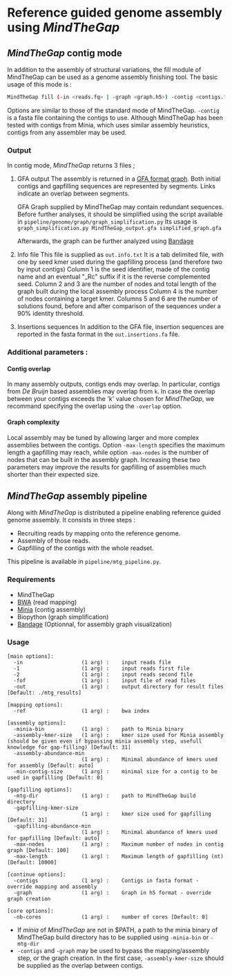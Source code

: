 # Reference guided genome assembly using *MindTheGap*

## *MindTheGap* contig mode

In addition to the assembly of structural variations, the fill module of MindTheGap can be used as a genome assembly finishing tool.
The basic usage of this mode is :

```bash
MindTheGap fill (-in <reads.fq> | -graph <graph.h5>) -contig <contigs.fa>) [options]
```

Options are similar to those of the standard mode of MindTheGap.
`-contig` is a fasta file containing the contigs to use.
Although MindTheGap has been tested with contigs from Minia, which uses similar assembly heuristics, contigs from any assembler may be used.

### Output

In contig mode, *MindTheGap* returns 3 files ; 
1. GFA output
    The assembly is returned in a [GFA format graph](https://github.com/GFA-spec/GFA-spec).
    Both initial contigs and gapfilling sequences are represented by segments. Links indicate an overlap between segments.
    
    GFA Graph supplied by MindTheGap may contain redundant sequences.
    Before further analyses, it should be simplified using the script available in `pipeline/genome/graph/graph_simplification.py`
    Its usage is `graph_simplification.py MindTheGap_output.gfa simplified_graph.gfa`

    Afterwards, the graph can be further analyzed using [Bandage](https://github.com/rrwick/Bandage) 

2. Info file
    This file is supplied as `out.info.txt`
    It is a tab delimited file, with one by seed kmer used during the gapfilling process (and therefore two by input contigs)
    Column 1 is the seed identifier, made of the contig name and an eventual "_Rc" suffix if it is the reverse complemented seed.
    Column 2 and 3 are the number of nodes and total length of the graph built during the local assembly process
    Column 4 is the number of nodes containing a target kmer.
    Columns 5 and 6 are the number of solutions found, before and after comparison of the sequences under a 90% identity threshold.

3. Insertions sequences
    In addition to the GFA file, insertion sequences are reported in the fasta format in the `out.insertions.fa` file.


### Additional parameters :

#### Contig overlap

In many assembly outputs, contigs ends may overlap.
In particular, contigs from *De Bruijn* based assemblies may overlap from `k`.
In case the overlap between your contigs exceeds the 'k' value chosen for *MindTheGap*, we recommand specifying the overlap using the `-overlap` option.

#### Graph complexity

Local assembly may be tuned by allowing larger and more complex assemblies between the contigs.
Option `-max-length` specifies the maximum length a gapfilling may reach, while option `-max-nodes` is the number of nodes that can be built in the assembly graph.
Increasing these two parameters may improve the results for gapfilling of assemblies much shorter than their expected size.

## *MindTheGap* assembly pipeline

Along with *MindTheGap* is distributed a pipeline enabling reference guided genome assembly.
It consists in three steps : 
- Recruiting reads by mapping onto the reference genome.
- Assembly of those reads.
- Gapfilling of the contigs with the whole readset.

This pipeline is available in `pipeline/mtg_pipeline.py`.

### Requirements

- MindTheGap
- [BWA](http://bio-bwa.sourceforge.net/) (read mapping)
- [Minia](https://github.com/GATB/minia) (contig assembly)
- Biopython (graph simplification)
- [Bandage](https://github.com/rrwick/Bandage) (Optionnal, for assembly graph visualization) 

### Usage

```
[main options]:
  -in                   (1 arg) :    input reads file
  -1                    (1 arg) :    input reads first file
  -2                    (1 arg) :    input reads second file
  -fof                  (1 arg) :    input file of read files
  -out                  (1 arg) :    output directory for result files [Default: ./mtg_results]

[mapping options]:
  -ref                  (1 arg) :    bwa index

[assembly options]:
  -minia-bin            (1 arg) :    path to Minia binary
  -assembly-kmer-size   (1 arg) :    kmer size used for Minia assembly (should be given even if bypassing minia assembly step, usefull knowledge for gap-filling) [Default: 31]
  -assembly-abundance-min 
                        (1 arg) :    Minimal abundance of kmers used for assembly [Default: auto]
  -min-contig-size      (1 arg) :    minimal size for a contig to be used in gapfilling [Default: 0]

[gapfilling options]:
  -mtg-dir              (1 arg) :    path to MindTheGap build directory
  -gapfilling-kmer-size 
                        (1 arg) :    kmer size used for gapfilling [Default: 31]
  -gapfilling-abundance-min 
                        (1 arg) :    Minimal abundance of kmers used for gapfilling [Default: auto]
  -max-nodes            (1 arg) :    Maximum number of nodes in contig graph [Default: 100]
  -max-length           (1 arg) :    Maximum length of gapfilling (nt) [Default: 10000]

[continue options]:
  -contigs              (1 arg) :    Contigs in fasta format - override mapping and assembly
  -graph                (1 arg) :    Graph in h5 format - override graph creation

[core options]:
  -nb-cores             (1 arg) :    number of cores [Default: 0]
```
- If *minia* of *MindTheGap* are not in $PATH, a path to the minia binary of MindTheGap build directory has to be supplied using `-minia-bin` or `-mtg-dir`
- `-contigs` and `-graph` may be used to bypass the mapping/assembly step, or the graph creation. 
    In the first case, `-assembly-kmer-size` should be supplied as the overlap between contigs.




